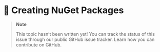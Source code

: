 # 🔧 Creating NuGet Packages

> **Note**
> 
> This topic hasn’t been written yet! You can track the status of this issue through our public GitHub issue tracker. Learn how you can contribute on GitHub.
